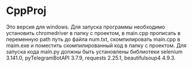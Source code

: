 # CppProj
Это версия для windows. 
Для запуска программы необходимо установить chromedriver в папку с проектом, в main.cpp прописать в переменную path путь до файла num.txt, скомпилировать main.cpp в maim.exe и поместить скомпилированный код в папку с проектом.
Для запуска кода main.py должны быть установлены библиотеки selenium	3.141.0, pyTelegramBotAPI	3.7.9, requests	2.25.1, beautifulsoup4	4.9.3.
